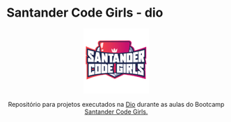 # Santander Code Girls - dio

<p align="center">
<img src="./src/logo-bootcamp.png" alt="logo do bootcamp Santander Code Girls" height="150px" width="150px" >
</p>

<p align="center">
Repositório para projetos executados na <a href="https://www.dio.me/">Dio</a> durante as aulas do Bootcamp <a href="https://web.dio.me/track/santander-code-girls">Santander Code Girls.</a></p>

